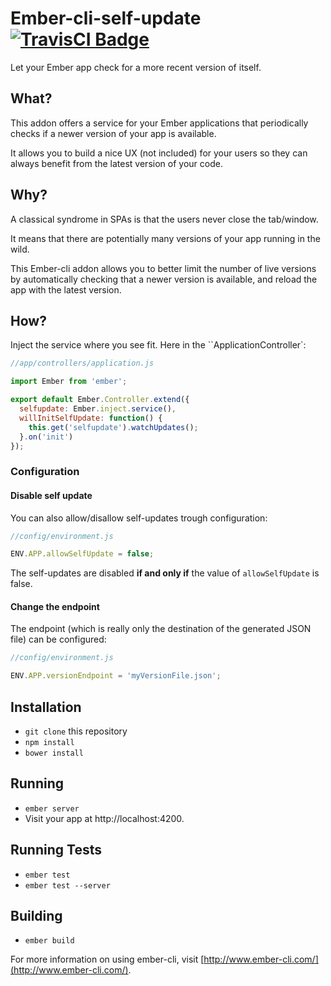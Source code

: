 # Ember-cli-self-update [![TravisCI Badge](https://travis-ci.org/xcambar/ember-cli-self-update.svg)](https://travis-ci.org/xcambar/ember-cli-self-update)

Let your Ember app check for a more recent version of itself.

## What?

This addon offers a service for your Ember applications that periodically
checks if a newer version of your app is available.

It allows you to build a nice UX (not included) for your users so they can
always benefit from the latest version of your code.

## Why?

A classical syndrome in SPAs is that the users never close the tab/window.

It means that there are potentially many versions of your app
running in the wild.

This Ember-cli addon allows you to better limit the number of live versions
by automatically checking that a newer version is available, and
reload the app with the latest version.

## How?

Inject the service where you see fit. Here in the ``ApplicationController`:

```js
//app/controllers/application.js

import Ember from 'ember';

export default Ember.Controller.extend({
  selfupdate: Ember.inject.service(),
  willInitSelfUpdate: function() {
    this.get('selfupdate').watchUpdates();
  }.on('init')
});
```

### Configuration

#### Disable self update

You can also allow/disallow self-updates trough configuration:

```js
//config/environment.js

ENV.APP.allowSelfUpdate = false;

```

The self-updates are disabled __if and only if__
the value of `allowSelfUpdate` is false.

#### Change the endpoint

The endpoint (which is really only the destination of the generated JSON file)
can be configured:

```js
//config/environment.js

ENV.APP.versionEndpoint = 'myVersionFile.json';
```

## Installation

* `git clone` this repository
* `npm install`
* `bower install`

## Running

* `ember server`
* Visit your app at http://localhost:4200.

## Running Tests

* `ember test`
* `ember test --server`

## Building

* `ember build`

For more information on using ember-cli, visit [http://www.ember-cli.com/](http://www.ember-cli.com/).
